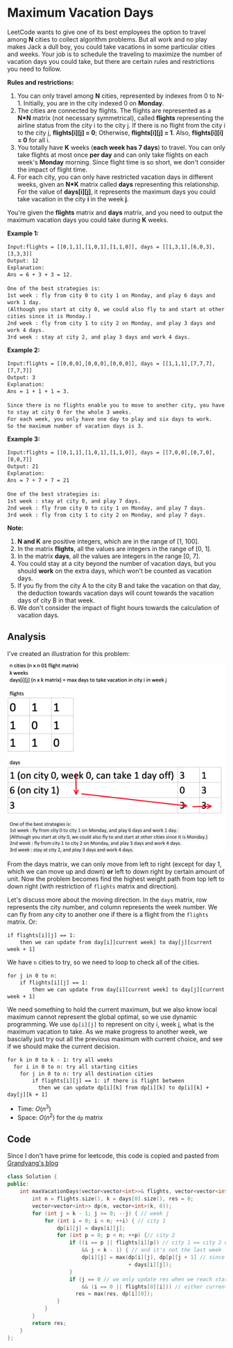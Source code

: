 # Maximum Vacation Days

LeetCode wants to give one of its best employees the option to travel among **N** cities to collect algorithm problems. But all work and no play makes Jack a dull boy, you could take vacations in some particular cities and weeks. Your job is to schedule the traveling to maximize the number of vacation days you could take, but there are certain rules and restrictions you need to follow.

**Rules and restrictions:**

1. You can only travel among **N** cities, represented by indexes from 0 to N-1. Initially, you are in the city indexed 0 on **Monday**.
2. The cities are connected by flights. The flights are represented as a **N\*N** matrix (not necessary symmetrical), called **flights** representing the airline status from the city i to the city j. If there is no flight from the city i to the city j, **flights[i][j] = 0**; Otherwise, **flights[i][j] = 1**. Also, **flights[i][i] = 0** for all i.
3. You totally have **K** weeks (**each week has 7 days**) to travel. You can only take flights at most once **per day** and can only take flights on each week's **Monday** morning. Since flight time is so short, we don't consider the impact of flight time.
4. For each city, you can only have restricted vacation days in different weeks, given an **N\*K** matrix called **days** representing this relationship. For the value of **days[i][j]**, it represents the maximum days you could take vacation in the city **i** in the week **j**.



You're given the **flights** matrix and **days** matrix, and you need to output the maximum vacation days you could take during **K** weeks.

**Example 1:**

```
Input:flights = [[0,1,1],[1,0,1],[1,1,0]], days = [[1,3,1],[6,0,3],[3,3,3]]
Output: 12
Explanation: 
Ans = 6 + 3 + 3 = 12. 

One of the best strategies is:
1st week : fly from city 0 to city 1 on Monday, and play 6 days and work 1 day. 
(Although you start at city 0, we could also fly to and start at other cities since it is Monday.) 
2nd week : fly from city 1 to city 2 on Monday, and play 3 days and work 4 days.
3rd week : stay at city 2, and play 3 days and work 4 days.
```



**Example 2:**

```
Input:flights = [[0,0,0],[0,0,0],[0,0,0]], days = [[1,1,1],[7,7,7],[7,7,7]]
Output: 3
Explanation: 
Ans = 1 + 1 + 1 = 3. 

Since there is no flights enable you to move to another city, you have to stay at city 0 for the whole 3 weeks. 
For each week, you only have one day to play and six days to work. 
So the maximum number of vacation days is 3.
```



**Example 3:**

```
Input:flights = [[0,1,1],[1,0,1],[1,1,0]], days = [[7,0,0],[0,7,0],[0,0,7]]
Output: 21
Explanation:
Ans = 7 + 7 + 7 = 21

One of the best strategies is:
1st week : stay at city 0, and play 7 days. 
2nd week : fly from city 0 to city 1 on Monday, and play 7 days.
3rd week : fly from city 1 to city 2 on Monday, and play 7 days.
```



**Note:**

1. **N and K** are positive integers, which are in the range of [1, 100].
2. In the matrix **flights**, all the values are integers in the range of [0, 1].
3. In the matrix **days**, all the values are integers in the range [0, 7].
4. You could stay at a city beyond the number of vacation days, but you should **work** on the extra days, which won't be counted as vacation days.
5. If you fly from the city A to the city B and take the vacation on that day, the deduction towards vacation days will count towards the vacation days of city B in that week.
6. We don't consider the impact of flight hours towards the calculation of vacation days.

## Analysis

I've created an illustration for this problem:

![img](resources/568.png)

From the days matrix, we can only move from left to right (except for day 1, which we can move up and down) **or** left to down right by certain amount of unit. Now the problem becomes find the highest weight path from top left to down right (with restriction of `flights` matrix and direction).

Let's discuss more about the moving direction. In the `days` matrix, row represents the city number, and column represents the week number. We can fly from any city to another one if there is a flight from the `flights` matrix. Or:

```
if flights[i][j] == 1:
	then we can update from day[i][current week] to day[j][current week + 1]
```

We have `n` cities to try, so we need to loop to check all of the cities.

```
for j in 0 to n:
	if flights[i][j] == 1:
		then we can update from day[i][current week] to day[j][current week + 1]
```

We need something to hold the current maximum, but we also know local maximum cannot represent the global optimal, so we use dynamic programming. We use `dp[i][j]` to represent on city i, week j, what is the maximum vacation to take. As we make progress to another week, we bascially just try out all the previous maximum with current choice, and see if we should make the current decision.

```
for k in 0 to k - 1: try all weeks
  for i in 0 to n: try all starting cities
    for j in 0 to n: try all destination cities
        if flights[i][j] == 1: if there is flight between
          then we can update dp[i][k] from dp[i][k] to dp[i][k] + day[j][k + 1]
```

* Time: $O(n^3)$
* Space: $O(n^2)$ for the `dp` matrix

## Code

Since I don't have prime for leetcode, this code is copied and pasted from [Grandyang's blog](https://www.cnblogs.com/grandyang/p/6919389.html)

```c++
class Solution {
public:
    int maxVacationDays(vector<vector<int>>& flights, vector<vector<int>>& days) {
        int n = flights.size(), k = days[0].size(), res = 0;
        vector<vector<int>> dp(n, vector<int>(k, 0));
        for (int j = k - 1; j >= 0; --j) { // week j
            for (int i = 0; i < n; ++i) { // city 1
                dp[i][j] = days[i][j];
                for (int p = 0; p < n; ++p) {// city 2
                    if ((i == p || flights[i][p]) // city 1 == city 2 or there is flight
                        && j < k - 1) { // and it's not the last week
                        dp[i][j] = max(dp[i][j], dp[p][j + 1] // since we progress down, we populated the week j + 1 before week j
                                       + days[i][j]);
                    }
                    if (j == 0 // we only update res when we reach starting city 0
                        && (i == 0 || flights[0][i])) // either current city is already city 0 or there is flight from current city to city 0
                      res = max(res, dp[i][0]);
                }
            }
        }
        return res;
    }
};
```

